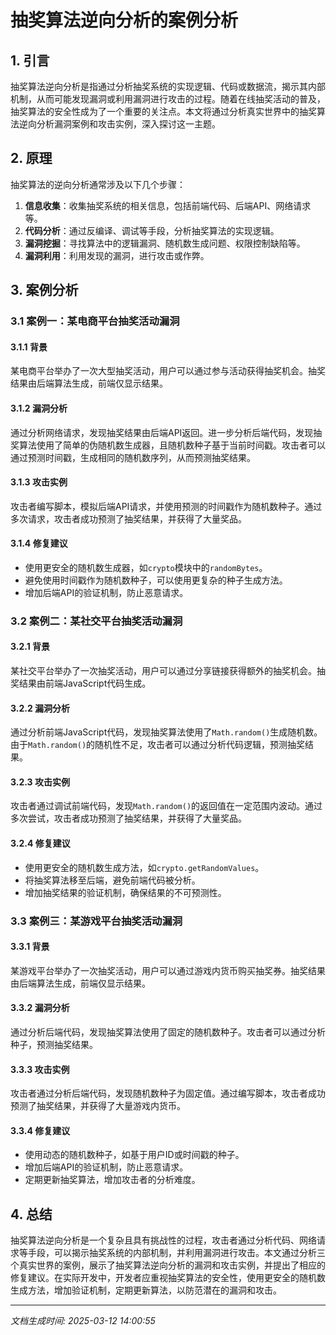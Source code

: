 # 抽奖算法逆向分析的案例分析

## 1. 引言

抽奖算法逆向分析是指通过分析抽奖系统的实现逻辑、代码或数据流，揭示其内部机制，从而可能发现漏洞或利用漏洞进行攻击的过程。随着在线抽奖活动的普及，抽奖算法的安全性成为了一个重要的关注点。本文将通过分析真实世界中的抽奖算法逆向分析漏洞案例和攻击实例，深入探讨这一主题。

## 2. 原理

抽奖算法的逆向分析通常涉及以下几个步骤：

1. **信息收集**：收集抽奖系统的相关信息，包括前端代码、后端API、网络请求等。
2. **代码分析**：通过反编译、调试等手段，分析抽奖算法的实现逻辑。
3. **漏洞挖掘**：寻找算法中的逻辑漏洞、随机数生成问题、权限控制缺陷等。
4. **漏洞利用**：利用发现的漏洞，进行攻击或作弊。

## 3. 案例分析

### 3.1 案例一：某电商平台抽奖活动漏洞

#### 3.1.1 背景

某电商平台举办了一次大型抽奖活动，用户可以通过参与活动获得抽奖机会。抽奖结果由后端算法生成，前端仅显示结果。

#### 3.1.2 漏洞分析

通过分析网络请求，发现抽奖结果由后端API返回。进一步分析后端代码，发现抽奖算法使用了简单的伪随机数生成器，且随机数种子基于当前时间戳。攻击者可以通过预测时间戳，生成相同的随机数序列，从而预测抽奖结果。

#### 3.1.3 攻击实例

攻击者编写脚本，模拟后端API请求，并使用预测的时间戳作为随机数种子。通过多次请求，攻击者成功预测了抽奖结果，并获得了大量奖品。

#### 3.1.4 修复建议

- 使用更安全的随机数生成器，如`crypto`模块中的`randomBytes`。
- 避免使用时间戳作为随机数种子，可以使用更复杂的种子生成方法。
- 增加后端API的验证机制，防止恶意请求。

### 3.2 案例二：某社交平台抽奖活动漏洞

#### 3.2.1 背景

某社交平台举办了一次抽奖活动，用户可以通过分享链接获得额外的抽奖机会。抽奖结果由前端JavaScript代码生成。

#### 3.2.2 漏洞分析

通过分析前端JavaScript代码，发现抽奖算法使用了`Math.random()`生成随机数。由于`Math.random()`的随机性不足，攻击者可以通过分析代码逻辑，预测抽奖结果。

#### 3.2.3 攻击实例

攻击者通过调试前端代码，发现`Math.random()`的返回值在一定范围内波动。通过多次尝试，攻击者成功预测了抽奖结果，并获得了大量奖品。

#### 3.2.4 修复建议

- 使用更安全的随机数生成方法，如`crypto.getRandomValues`。
- 将抽奖算法移至后端，避免前端代码被分析。
- 增加抽奖结果的验证机制，确保结果的不可预测性。

### 3.3 案例三：某游戏平台抽奖活动漏洞

#### 3.3.1 背景

某游戏平台举办了一次抽奖活动，用户可以通过游戏内货币购买抽奖券。抽奖结果由后端算法生成，前端仅显示结果。

#### 3.3.2 漏洞分析

通过分析后端代码，发现抽奖算法使用了固定的随机数种子。攻击者可以通过分析种子，预测抽奖结果。

#### 3.3.3 攻击实例

攻击者通过分析后端代码，发现随机数种子为固定值。通过编写脚本，攻击者成功预测了抽奖结果，并获得了大量游戏内货币。

#### 3.3.4 修复建议

- 使用动态的随机数种子，如基于用户ID或时间戳的种子。
- 增加后端API的验证机制，防止恶意请求。
- 定期更新抽奖算法，增加攻击者的分析难度。

## 4. 总结

抽奖算法逆向分析是一个复杂且具有挑战性的过程，攻击者通过分析代码、网络请求等手段，可以揭示抽奖系统的内部机制，并利用漏洞进行攻击。本文通过分析三个真实世界的案例，展示了抽奖算法逆向分析的漏洞和攻击实例，并提出了相应的修复建议。在实际开发中，开发者应重视抽奖算法的安全性，使用更安全的随机数生成方法，增加验证机制，定期更新算法，以防范潜在的漏洞和攻击。

---

*文档生成时间: 2025-03-12 14:00:55*
